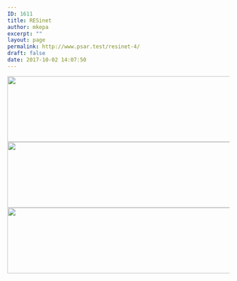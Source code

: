 ```yaml
---
ID: 1611
title: RESinet
author: mkepa
excerpt: ""
layout: page
permalink: http://www.psar.test/resinet-4/
draft: false
date: 2017-10-02 14:07:50
---
```

<a href="http://www.psar.test/wp-content/uploads/2017/08/resinet.png"><img class="alignnone size-full wp-image-1535" src="http://www.psar.test/wp-content/uploads/2017/08/resinetek-misto.png" alt="" width="966" height="149" /><img class="alignnone size-full wp-image-1659" src="http://www.psar.test/wp-content/uploads/2017/10/premieragrudz.png" alt="" width="966" height="149" /> <img class="alignnone size-full wp-image-1662" src="http://www.psar.test/wp-content/uploads/2017/10/resinetczo.png" alt="" width="966" height="149" /></a>